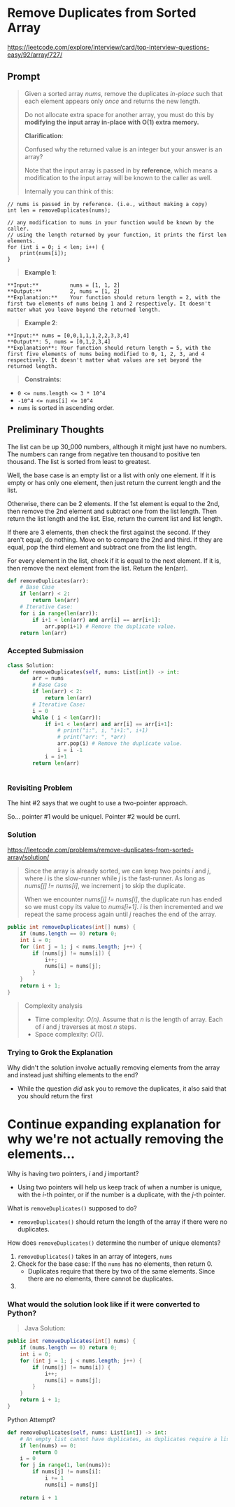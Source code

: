 # Remove Duplicates from Sorted Array 

https://leetcode.com/explore/interview/card/top-interview-questions-easy/92/array/727/

## Prompt 

> Given a sorted array _nums_, remove the duplicates _in-place_ such that each element appears only _once_ and returns the new length. 
> 
> Do not allocate extra space for another array, you must do this by **modifying the input array in-place with O(1) extra memory.**
> 
> **Clarification**: 
> 
> Confused why the returned value is an integer but your answer is an array? 
> 
> Note that the input array is passed in by **reference**, which means a modification to the input array will be known to the caller as well. 
> 
> Internally you can think of this: 

```
// nums is passed in by reference. (i.e., without making a copy)
int len = removeDuplicates(nums);

// any modification to nums in your function would be known by the caller.
// using the length returned by your function, it prints the first len elements.
for (int i = 0; i < len; i++) {
    print(nums[i]);
}
```

> **Example 1**: 

```
**Input:**          nums = [1, 1, 2]
**Output:**         2, nums = [1, 2] 
**Explanation:**    Your function should return length = 2, with the first two elements of nums being 1 and 2 respectively. It doesn't matter what you leave beyond the returned length.
```

> **Example 2**:
```
**Input:** nums = [0,0,1,1,1,2,2,3,3,4]
**Output**: 5, nums = [0,1,2,3,4]
**Explanation**: Your function should return length = 5, with the first five elements of nums being modified to 0, 1, 2, 3, and 4 respectively. It doesn't matter what values are set beyond the returned length.
```

> **Constraints**:

- `0 <= nums.length <= 3 * 10^4`
- `-10^4 <= nums[i] <= 10^4`
- `nums` is sorted in ascending order.


## Preliminary Thoughts 

The list can be up 30_000 numbers, although it might just have no numbers. The numbers can range from negative ten thousand to positive ten thousand. The list is sorted from least to greatest. 

Well, the base case is an empty list or a list with only one element. If it is empty or has only one element, then just return the current length and the list. 

Otherwise, there can be 2 elements. If the 1st element is equal to the 2nd, then remove the 2nd element and subtract one from the list length. Then return the list length and the list. Else, return the current list and list length. 

If there are 3 elements, then check the first against the second. If they aren't equal, do nothing. Move on to compare the 2nd and third. If they are equal, pop the third element and subtract one from the list length. 

For every element in the list, check if it is equal to the next element. If it is, then remove the next element from the list. Return the len(arr). 
```python 
def removeDuplicates(arr):
    # Base Case
    if len(arr) < 2:
        return len(arr)
    # Iterative Case: 
    for i in range(len(arr)): 
        if i+1 < len(arr) and arr[i] == arr[i+1]:
            arr.pop(i+1) # Remove the duplicate value. 
    return len(arr)
```

### Accepted Submission

```py
class Solution:
    def removeDuplicates(self, nums: List[int]) -> int:
        arr = nums
        # Base Case
        if len(arr) < 2:
            return len(arr)
        # Iterative Case: 
        i = 0
        while ( i < len(arr)): 
            if i+1 < len(arr) and arr[i] == arr[i+1]:
                # print("i:", i, "i+1:", i+1)
                # print("arr: ", *arr)
                arr.pop(i) # Remove the duplicate value. 
                i = i -1
            i = i+1
        return len(arr)
        
```

### Revisiting Problem 

The hint #2 says that we ought to use a two-pointer approach. 

So... pointer #1 would be uniqueI. 
Pointer #2 would be currI. 

### Solution
https://leetcode.com/problems/remove-duplicates-from-sorted-array/solution/

> Since the array is already sorted, we can keep two points _i_ and _j_, where _i_ is the slow-runner while _j_ is the fast-runner. As long as _nums[j] != nums[i]_, we increment j to skip the duplicate. 
>
> When we encounter _nums[j] != nums[i]_, the duplicate run has ended so we must copy its value to _nums[i+1]_. _i_ is then incremented and we repeat the same process again until _j_ reaches the end of the array.

```java
public int removeDuplicates(int[] nums) {
    if (nums.length == 0) return 0;
    int i = 0;
    for (int j = 1; j < nums.length; j++) {
        if (nums[j] != nums[i]) {
            i++;
            nums[i] = nums[j];
        }
    }
    return i + 1;
}
```

> Complexity analysis
> - Time complexity: _O(n)_. Assume that _n_ is the length of array. Each of _i_ and _j_ traverses at most _n_ steps. 
> - Space complexity: _O(1)_. 

### Trying to Grok the Explanation 

Why didn't the solution involve actually removing elements from the array and instead just shifting elements to the end? 
- While the question _did_ ask you to remove the duplicates, it also said that you should return the first 

# Continue expanding explanation for why we're not actually removing the elements... 

Why is having two pointers, _i_ and _j_ important? 
- Using two pointers will help us keep track of when a number is unique, with the _i_-th pointer, or if the number is a duplicate, with the _j_-th pointer. 

What is `removeDuplicates()` supposed to do? 
- `removeDuplicates()` should return the length of the array if there were no duplicates. 

How does `removeDuplicates()` determine the number of unique elements? 
1. `removeDuplicates()` takes in an array of integers, `nums`
2. Check for the base case: If the `nums` has no elements, then return 0. 
    - Duplicates require that there by two of the same elements. Since there are no elements, there cannot be duplicates. 
3. 


### What would the solution look like if it were converted to Python?

> Java Solution: 

```java
public int removeDuplicates(int[] nums) {
    if (nums.length == 0) return 0;
    int i = 0;
    for (int j = 1; j < nums.length; j++) {
        if (nums[j] != nums[i]) {
            i++;
            nums[i] = nums[j];
        }
    }
    return i + 1;
}
```

Python Attempt? 

```python 
def removeDuplicates(self, nums: List[int]) -> int: 
    # An empty list cannot have duplicates, as duplicates require a list to have two of the same element. 
    if len(nums) == 0: 
        return 0
    i = 0 
    for j in range(1, len(nums)): 
        if nums[j] != nums[i]: 
            i += 1
            nums[i] = nums[j] 
    
    return i + 1
```